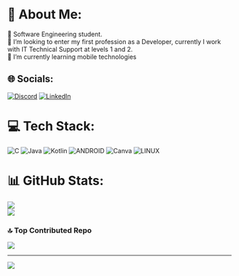 # 💫 About Me:
🔭 Software Engineering student.<br>👯 I’m looking to enter my first profession as a Developer, currently I work with IT Technical Support at levels 1 and 2.<br>🌱 I’m currently learning mobile technologies<br>


## 🌐 Socials:
[![Discord](https://img.shields.io/badge/Discord-%237289DA.svg?logo=discord&logoColor=white)](https://discord.gg/https://discord.gg/GBrdB3zS) [![LinkedIn](https://img.shields.io/badge/LinkedIn-%230077B5.svg?logo=linkedin&logoColor=white)](https://linkedin.com/in/https://linkedin.com/in/jeferson-da-silva-rodolpho-331a31130) 

# 💻 Tech Stack:
![C](https://img.shields.io/badge/c-%2300599C.svg?style=flat&logo=c&logoColor=white) ![Java](https://img.shields.io/badge/java-%23ED8B00.svg?style=flat&logo=java&logoColor=white) ![Kotlin](https://img.shields.io/badge/kotlin-%230095D5.svg?style=flat&logo=kotlin&logoColor=white) ![ANDROID](https://img.shields.io/badge/android-%2320232a.svg?style=flat&logo=android&logoColor=%a4c639) ![Canva](https://img.shields.io/badge/Canva-%2300C4CC.svg?style=flat&logo=Canva&logoColor=white) ![LINUX](https://img.shields.io/badge/Linux-FCC624?style=flat&logo=linux&logoColor=black)
# 📊 GitHub Stats:
![](https://github-readme-stats.vercel.app/api?username=jefersonrodolpho&theme=algolia&hide_border=false&include_all_commits=false&count_private=false)<br/>
![](https://github-readme-streak-stats.herokuapp.com/?user=jefersonrodolpho&theme=algolia&hide_border=false)<br/>

### 🔝 Top Contributed Repo
![](https://github-contributor-stats.vercel.app/api?username=jefersonrodolpho&limit=5&theme=algolia&combine_all_yearly_contributions=true)

---
[![](https://visitcount.itsvg.in/api?id=jefersonrodolpho&icon=0&color=1)](https://visitcount.itsvg.in)

